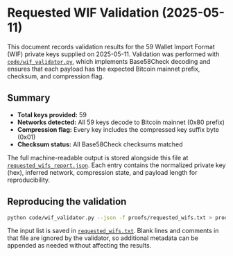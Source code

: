 # Requested WIF Validation (2025-05-11)

This document records validation results for the 59 Wallet Import Format (WIF) private keys supplied on 2025-05-11.  Validation was performed with [`code/wif_validator.py`](../code/wif_validator.py), which implements Base58Check decoding and ensures that each payload has the expected Bitcoin mainnet prefix, checksum, and compression flag.

## Summary

- **Total keys provided:** 59
- **Networks detected:** All 59 keys decode to Bitcoin mainnet (0x80 prefix)
- **Compression flag:** Every key includes the compressed key suffix byte (0x01)
- **Checksum status:** All Base58Check checksums matched

The full machine-readable output is stored alongside this file at [`requested_wifs_report.json`](requested_wifs_report.json).  Each entry contains the normalized private key (hex), inferred network, compression state, and payload length for reproducibility.

## Reproducing the validation

```bash
python code/wif_validator.py --json -f proofs/requested_wifs.txt > proofs/requested_wifs_report.json
```

The input list is saved in [`requested_wifs.txt`](requested_wifs.txt).  Blank lines and comments in that file are ignored by the validator, so additional metadata can be appended as needed without affecting the results.
